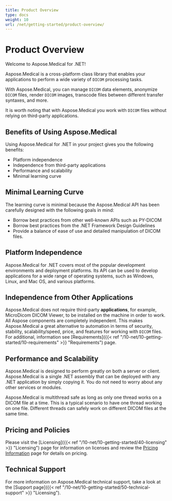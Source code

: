 ```yaml
---
title: Product Overview
type: docs
weight: 10
url: /net/getting-started/product-overview/
---
```


# Product Overview

Welcome to Aspose.Medical for .NET!

Aspose.Medical is a cross-platform class library that enables your applications to perform a wide variety of `DICOM` processing tasks.

With Aspose.Medical, you can manage `DICOM` data elements, anonymize `DICOM` files, render `DICOM` images, transcode files between different transfer syntaxes, and more.

It is worth noting that with Aspose.Medical you work with `DICOM` files without relying on third-party applications.

## Benefits of Using Aspose.Medical

Using Aspose.Medical for .NET in your project gives you the following benefits:

- Platform independence
- Independence from third-party applications
- Performance and scalability
- Minimal learning curve

## Minimal Learning Curve

The learning curve is minimal because the Aspose.Medical API has been carefully designed with the following goals in mind:

- Borrow best practices from other well-known APIs such as PY-DICOM
- Borrow best practices from the .NET Framework Design Guidelines
- Provide a balance of ease of use and detailed manipulation of DICOM files.

## Platform Independence

Aspose.Medical for .NET covers most of the popular development environments and deployment platforms. Its API can be used to develop applications for a wide range of operating systems, such as Windows, Linux, and Mac OS, and various platforms.

## Independence from Other Applications

Aspose.Medical does not require third-party **applications**, for example, MicroDicom DICOM Viewer, to be installed on the machine in order to work. All Aspose components are completely independent. This makes Aspose.Medical a great alternative to automation in terms of security, stability, scalability/speed, price, and features for working with `DICOM` files. For additional, information see [Requirements]({{< ref "/10-net/10-getting-started/10-requirements" >}} "Requirements") page.

## Performance and Scalability

Aspose.Medical is designed to perform greatly on both a server or client. Aspose.Medical is a single .NET assembly that can be deployed with any .NET application by simply copying it. You do not need to worry about any other services or modules.

Aspose.Medical is multithread safe as long as only one thread works on a DICOM file at a time. This is a typical scenario to have one thread working on one file. Different threads can safely work on different DICOM files at the same time.

## Pricing and Policies

Please visit the [Licensing]({{< ref "/10-net/10-getting-started/40-licensing" >}} "Licensing") page for information on licenses and review the [Pricing Information](https://purchase.aspose.com/pricing/medical/family) page for details on pricing.

## Technical Support

For more information on Aspose.Medical technical support, take a look at the [Support page]({{< ref "/10-net/10-getting-started/50-technical-support" >}} "Licensing").